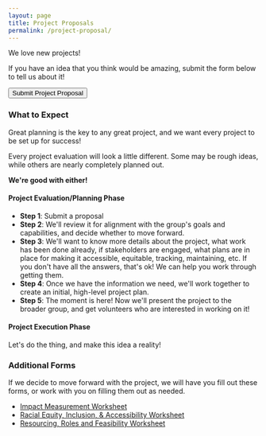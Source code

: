 ```yaml
---
layout: page
title: Project Proposals
permalink: /project-proposal/
---
```


We love new projects!

If you have an idea that you think would be amazing, submit the form below to tell us about it!

<button id="openFormButton">Submit Project Proposal</button>

<div id="formModal">
  <div id="modalContent">
    <span id="closeFormButton">&times;</span>
    <iframe
      id="formIframe"
      src="https://docs.google.com/forms/d/e/1FAIpQLSeZmX_rSOAq6P66FPpIGjhCkqWYotObgsK0_yePYnvriWOCYQ/viewform"
      title="Submit Project Proposal"
      allow="accelerometer; autoplay; clipboard-write; encrypted-media; gyroscope; picture-in-picture; web-share"
      referrerpolicy="strict-origin-when-cross-origin"
      allowfullscreen
    ></iframe>
  </div>
</div>

[//]: # (TODO: fix console errors)

### What to Expect

Great planning is the key to any great project, and we want every project to be set up for success!

Every project evaluation will look a little different. Some may be rough ideas, while others are nearly completely planned out. 

__We're good with either!__

#### Project Evaluation/Planning Phase
* __Step 1__: Submit a proposal
* __Step 2__: We'll review it for alignment with the group's goals and capabilities, and decide whether to move forward.
* __Step 3__: We'll want to know more details about the project, what work has been done already, if stakeholders are engaged, what plans are in place for making it accessible, equitable,  tracking, maintaining, etc. If you don't have all the answers, that's ok! We can help you work through getting them.
* __Step 4__: Once we have the information we need, we'll work together to create an initial, high-level project plan.
* __Step 5__: The moment is here! Now we'll present the project to the broader group, and get volunteers who are interested in working on it!

#### Project Execution Phase

Let's do the thing, and make this idea a reality!

### Additional Forms

If we decide to move forward with the project, we will have you fill out these forms, or work with you on filling them out as needed.

* [Impact Measurement Worksheet](https://docs.google.com/forms/d/e/1FAIpQLSdwVb7-ES5Ur576oiuo6yeymibZunFDjEcsvyUO2kAkD5xgZQ/viewform)
* [Racial Equity, Inclusion, & Accessibility Worksheet](https://docs.google.com/forms/d/e/1FAIpQLSfp2P6AsLchp5aWDRczbP1Hy4n4VE3HOgVB0AfJoBZCEFTSvg/viewform)
* [Resourcing, Roles and Feasibility Worksheet](https://docs.google.com/forms/d/e/1FAIpQLSdYG3WFjGjU8MxyCuqLpNd-feYNgoopxyehNYx3sz-AmQuVdA/viewform)



<style>
  #formModal {
    display: none;
    position: fixed;
    top: 0;
    left: 0;
    width: 100%;
    height: 100%;
    background-color: rgba(0, 0, 0, 0.5);
  }

  #modalContent {
    position: relative;
    width: 80%;
    max-width: 1200px;
    height: 80%;
    margin: 5% auto;
    background-color: #fff;
    padding: 20px;
    box-shadow: 0 5px 15px rgba(0, 0, 0, 0.3);
    border-radius: 10px;
  }

  #closeFormButton {
    position: absolute;
    top: 10px;
    right: 10px;
    cursor: pointer;
    font-size: 1.5rem;
  }

  #formIframe {
    width: 100%;
    height: 100%;
    border-radius: 10px;
  }
</style>

<script>
  document.getElementById('openFormButton').onclick = function() {
    document.getElementById('formModal').style.display = 'block';
  };
  document.getElementById('closeFormButton').onclick = function() {
    document.getElementById('formModal').style.display = 'none';
  };
</script>